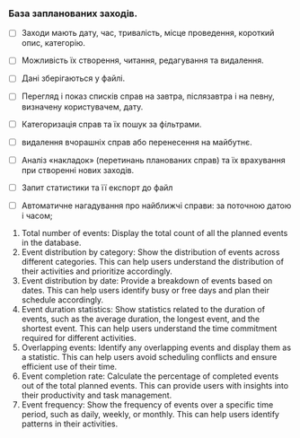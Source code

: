 ### База запланованих заходів.
- [ ] Заходи мають дату, час, тривалість, місце проведення, короткий опис, категорію.
- [ ] Можливість їх створення, читання, редагування та видалення.
- [ ] Дані зберігаються у файлі.
- [ ] Перегляд і показ списків справ на завтра, післязавтра і на певну, визначену користувачем, дату.
- [ ] Категоризація справ та їх пошук за фільтрами.
- [ ] видалення вчорашніх справ або перенесення на майбутнє.

- [ ] Аналіз «накладок» (перетинань планованих справ) та їх врахування при створенні нових заходів.
- [ ] Запит статистики та її експорт до файл
- [ ] Автоматичне нагадування про найближчі справи: за поточною датою і часом;


1.	Total number of events: Display the total count of all the planned events in the database.
2.	Event distribution by category: Show the distribution of events across different categories. 
This can help users understand the distribution of their activities and prioritize accordingly.
3.	Event distribution by date: Provide a breakdown of events based on dates. 
This can help users identify busy or free days and plan their schedule accordingly.
4.	Event duration statistics: Show statistics related to the duration of events, such as the average duration, the longest event, and the shortest event. 
This can help users understand the time commitment required for different activities.
5.	Overlapping events: Identify any overlapping events and display them as a statistic. 
This can help users avoid scheduling conflicts and ensure efficient use of their time.
6.	Event completion rate: Calculate the percentage of completed events out of the total planned events. 
This can provide users with insights into their productivity and task management.
7.	Event frequency: Show the frequency of events over a specific time period, such as daily, weekly, or monthly. 
This can help users identify patterns in their activities.

